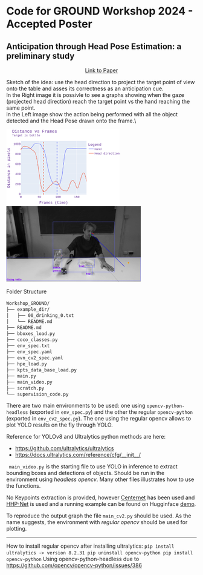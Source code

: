 # Code for GROUND Workshop 2024 - Accepted Poster
## Anticipation through Head Pose Estimation: a preliminary study

<p style="text-align:center;"><a href="https://doi.org/10.48550/arXiv.2408.05516">Link to Paper</a></p>

Sketch of the idea: use the head direction to project the target point of view onto the table and asses its correctness as an anticipation cue.\
In the Right image it is possivle to see a graphs showing when the gaze (projected head direction) reach the target point vs the hand reaching the same point.\
in the Left image show the action being performed with all the object detected and the Head Pose drawn onto the frame.\


<p float="left">
  <img src="./images/AnticipationInFrames.png" alt="Anticipation Graph" title="Anticipation Graph" height="200" width="300"/>
  <img src="./images/45.jpeg" alt="Transport Frame" title="Transport Frame" height="200"/>
</p>

[//]: # (<img src="./images/AnticipationInFrames.png" alt="alt text" title="image Title" height="450"/>)

[//]: # (<img src="./images/45.jpeg" alt="alt text" title="image Title" height="450"/>)

Folder Structure
```
Workshop_GROUND/
├── example_dir/
│   ├── 00_drinking_0.txt
│   └── README.md
├── README.md
├── bboxes_load.py
├── coco_classes.py
├── env_spec.txt
├── env_spec.yaml
├── evn_cv2_spec.yaml
├── hpe_load.py
├── kpts_data_base_load.py
├── main.py
├── main_video.py
├── scratch.py
└── supervision_code.py
```

There are two main environments to be used: one using `opencv-python-headless` (exported in `env_spec.py`) and the other the regular `opencv-python` (exported in `env_cv2_spec.py`).
The one using the regular opencv allows to plot YOLO results on the fly through YOLO.

Reference for YOLOv8 and Ultralytics python methods are here:
- https://github.com/ultralytics/ultralytics
- https://docs.ultralytics.com/reference/cfg/__init__/

` main_video.py` is the starting file to use YOLO in inference to extract bounding boxes and detections of objects. Should be run in the environment using _headless opencv_.
Many other files illustrates how to use the functions. 

No Keypoints extraction is provided, however [Centernet](https://github.com/xingyizhou/CenterNet) has been used and [HHP-Net](https://github.com/Malga-Vision/HHP-Net)
is used and a running example can be found on Hugginface [demo](https://huggingface.co/spaces/FedeFT/Head_Pose_Estimation_and_LAEO_computation).

To reproduce the output graph the file `main_cv2.py` should be used. As the name suggests, the environment with _regular opencv_
should be used for plotting.

___
How to install regular opencv after installing ultralytics:
`pip install ultralytics -> version 8.2.31
pip uninstall opencv-python
pip install opencv-python`
Using opencv-python-headless
due to https://github.com/opencv/opencv-python/issues/386
